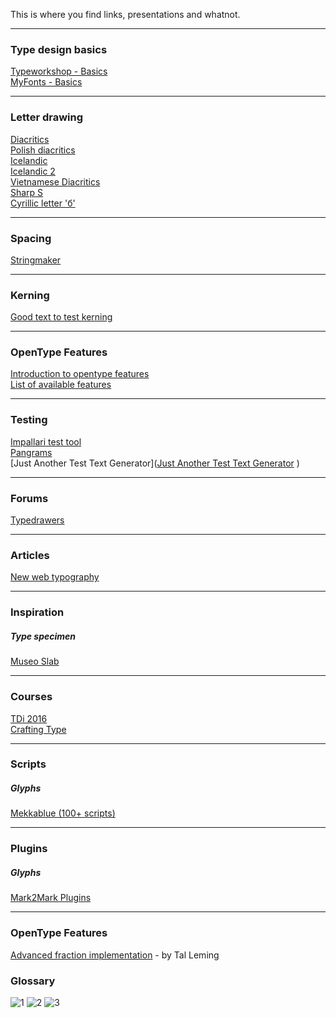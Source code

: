 This is where you find links, presentations and whatnot. 

---

### Type design basics
[Typeworkshop - Basics](http://www.typeworkshop.com/index.php?id1=type-basics)  
[MyFonts - Basics](https://foundry.myfonts.com/guides/#type-design-basics)  

--- 

### Letter drawing
[Diacritics](http://diacritics.typo.cz/index.php?id=1)  
[Polish diacritics](http://www.twardoch.com/download/polishhowto/intro.html)  
[Icelandic](http://66.147.242.192/~operinan/2/2.11/index.htm)  
[Icelandic 2](http://font.is/letur-the-making-of-thorn-thorn-eth-eth/)  
[Vietnamese Diacritics](https://vietnamesetypography.com/)  
[Sharp S](https://typography.guru/journal/german-sharp-s-design/)  
[Cyrillic letter 'б'](http://typejournal.ru/en/articles/Cyrillic-Be-Vision)

--- 

### Spacing
[Stringmaker](http://tools.ninastoessinger.com/stringmaker/index.php)

--- 

### Kerning
[Good text to test kerning](http://www.logofontandlettering.com/kernking.html)

--- 

### OpenType Features
[Introduction to opentype features](http://ilovetypography.com/OpenType/opentype-features.html)  
[List of available features](https://en.wikipedia.org/wiki/List_of_typographic_features)

--- 

### Testing
[Impallari test tool](http://www.impallari.com/testing/)  
[Pangrams](http://clagnut.com/blog/2380/#Danish)  
[Just Another Test Text Generator]([Just Another Test Text Generator](http://justanotherfoundry.com/generator)  )

--- 

### Forums
[Typedrawers](http://typedrawers.com)

--- 

### Articles
[New web typography](https://www.robinrendle.com/essays/new-web-typography/)

--- 

### Inspiration

##### Type specimen
[Museo Slab](http://www.exljbris.com/pdf/Museo_Slab_specimen.pdf)

--- 

### Courses
[TDi 2016](http://typefacedesign.net/courses/tdi/)  
[Crafting Type](http://craftingtype.com)

---

### Scripts

##### Glyphs
[Mekkablue (100+ scripts)](https://github.com/mekkablue/Glyphs-Scripts)

---

### Plugins

##### Glyphs
[Mark2Mark Plugins](https://github.com/Mark2Mark/Glyphsapp-Plugins)  

---

### OpenType Features

[Advanced fraction implementation](http://web.archive.org/web/20130325033504/http://talleming.com/2009/10/01/fraction-fever-2/) - by Tal Leming


### Glossary

![1](http://imgur.com/onHygND.jpg)
![2](http://i.imgur.com/GvNHeSv.jpg)
![3](http://i.imgur.com/fhjk1BN.jpg)
